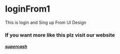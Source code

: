 # loginFrom1
This is login and Sing up From UI Design
### If you want more like this plz visit our website
##### [supercash](https://supercash.xyz)